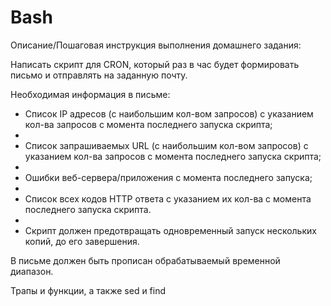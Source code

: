 # Bash

Описание/Пошаговая инструкция выполнения домашнего задания:

Написать скрипт для CRON, который раз в час будет формировать письмо и отправлять на заданную почту.


Необходимая информация в письме:

- Список IP адресов (с наибольшим кол-вом запросов) с указанием кол-ва запросов c момента последнего запуска скрипта;
- 
- Список запрашиваемых URL (с наибольшим кол-вом запросов) с указанием кол-ва запросов c момента последнего запуска скрипта;
- 
- Ошибки веб-сервера/приложения c момента последнего запуска;
- 
- Список всех кодов HTTP ответа с указанием их кол-ва с момента последнего запуска скрипта.
- 
- Скрипт должен предотвращать одновременный запуск нескольких копий, до его завершения.

В письме должен быть прописан обрабатываемый временной диапазон.

Трапы и функции, а также sed и find


